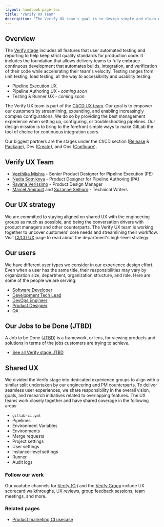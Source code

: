 ```yaml
---
layout: handbook-page-toc
title: "Verify UX Team"
description: "The Verify UX team's goal is to design simple and clean workflows to make GitLab the tool of choice for keeping strict quality standards for production code with automatic testing and reporting."
---
```


## Overview

The [Verify stage](/stages-devops-lifecycle/verify/) includes all features that user automated testing and reporting to help keep strict quality standards for production code. It includes the foundation that allows delivery teams to fully embrace continuous development that automates builds, integration, and verification of their code while accelerating their team's velocity. Testing ranges from unit testing, load testing, all the way to accessibility and usability testing.

* [Pipeline Execution UX](/handbook/engineering/ux/stage-group-ux-strategy/ci-cd/pipeline-execution/)
* Pipeline Authoring UX - _coming soon_
* Testing & Runner UX - _coming soon_


The Verify UX team is part of the [CI/CD UX team](/handbook/engineering/ux/stage-group-ux-strategy/ci-cd/). Our goal is to empower our customers by streamlining, expanding, and enabling increasingly complex configurations. We do so by providing the best management experience when setting up, configuring, or troubleshooting pipelines. Our design mission is to bring to the forefront simple ways to make GitLab the tool of choice for continuous integration users.

Our biggest partners are the stages under the CI/CD section ([Release](/direction/ops/#release) & [Package](/direction/ops/#package)), Dev ([Create](/direction/create/)), and Ops ([Configure](/direction/configure/)).

## Verify UX Team

- [Veethika Mishra](https://gitlab.com/v_mishra) - Senior Product Designer for Pipeline Execution (PE)
- [Nadia Sotnikova](https://gitlab.com/nadia_sotnikova) - Product Designer for Pipeline Authoring (PA)
- [Rayana Verissimo](https://gitlab.com/rayana) - Product Design Manager
- [Marcel Amirault](https://gitlab.com/marcel.amirault) and [Suzanne Selhorn](https://gitlab.com/sselhorn) - Technical Writers

## Our UX strategy

We are committed to staying aligned on shared UX with the engineering groups as much as possible, and being the conversation drivers with product managers and other counterparts. The Verify UX team is working together to uncover customers' core needs and streamlining their workflow. Visit [CI/CD UX](/handbook/engineering/ux/stage-group-ux-strategy/ci-cd/#our-strategy) page to read about the department's high-level strategy.

## Our users

We have different user types we consider in our experience design effort. Even when a user has the same title, their responsibilities may vary by organization size, department, organization structure, and role. Here are some of the people we are serving:

- [Software Developer](/handbook/marketing/strategic-marketing/roles-personas/#sasha-software-developer)
- [Development Tech Lead](/handbook/marketing/strategic-marketing/roles-personas/#delaney-development-team-lead) 
- [DevOps Engineer](/handbook/marketing/strategic-marketing/roles-personas/#devon-devops-engineer)
- [Product Designer](/handbook/marketing/strategic-marketing/roles-personas/#presley-product-designer)
- QA

## Our Jobs to be Done (JTBD)
A Job to be Done ([JTBD](/handbook/engineering/ux/ux-resources/#jobs-to-be-done-jtbd)) is a framework, or lens, for viewing products and solutions in terms of the jobs customers are trying to achieve.

- [See all Verify stage JTBD](/handbook/engineering/development/ops/verify/#jobs-to-be-done-jtbd) 

## Shared UX

We divided the Verify stage into dedicated experience groups to align with a similar [split](/handbook/product/product-categories/#verify-stage) undertaken by our engineering and PM counterparts. To deliver seamless user experiences, we share responsibility in the overall vision, goals, and research initiatives related to overlapping features. The UX teams work closely together and have shared coverage in the following areas:

- `gitlab-ci.yml`
- Pipelines
- Environment Variables
- Environments
- Merge requests
- Project settings
- User settings
- Instance-level settings
- Runner
- Audit logs

### Follow our work

Our youtube channels for [Verify (CI)](https://www.youtube.com/watch?v=uf1C_95DbN4&list=PL05JrBw4t0KpsVi6PG4PvDaVM8lKmB6lV) and the [Verify Group](https://www.youtube.com/watch?v=yycDyDs0q2I&list=PL05JrBw4t0KrogQIIIezigwB8aUJzsrPh) include UX scorecard walkthroughs, UX reviews, group feedback sessions, team meetings, and more.

### Related pages

- [Product marketing CI usecase](/handbook/marketing/strategic-marketing/usecase-gtm/ci/)
